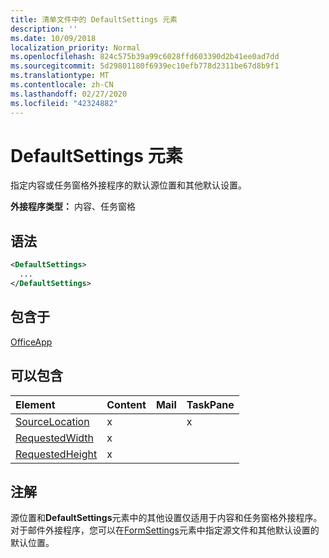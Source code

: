 ```yaml
---
title: 清单文件中的 DefaultSettings 元素
description: ''
ms.date: 10/09/2018
localization_priority: Normal
ms.openlocfilehash: 824c575b39a99c6028ffd603390d2b41ee0ad7dd
ms.sourcegitcommit: 5d29801180f6939ec10efb778d2311be67d8b9f1
ms.translationtype: MT
ms.contentlocale: zh-CN
ms.lasthandoff: 02/27/2020
ms.locfileid: "42324882"
---
```

# <a name="defaultsettings-element"></a>DefaultSettings 元素

指定内容或任务窗格外接程序的默认源位置和其他默认设置。

**外接程序类型：** 内容、任务窗格

## <a name="syntax"></a>语法

```XML
<DefaultSettings>
  ...
</DefaultSettings>
```

## <a name="contained-in"></a>包含于

[OfficeApp](officeapp.md)

## <a name="can-contain"></a>可以包含

|**Element**|**Content**|**Mail**|**TaskPane**|
|:-----|:-----|:-----|:-----|
|[SourceLocation](sourcelocation.md)|x||x|
|[RequestedWidth](requestedwidth.md)|x|||
|[RequestedHeight](requestedheight.md)|x|||

## <a name="remarks"></a>注解

源位置和**DefaultSettings**元素中的其他设置仅适用于内容和任务窗格外接程序。对于邮件外接程序，您可以在[FormSettings](formsettings.md)元素中指定源文件和其他默认设置的默认位置。

